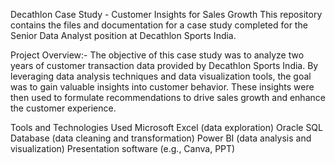 Decathlon Case Study - Customer Insights for Sales Growth
This repository contains the files and documentation for a case study completed for the Senior Data Analyst position at Decathlon Sports India.

Project Overview:-
The objective of this case study was to analyze two years of customer transaction data provided by Decathlon Sports India.  By leveraging data analysis techniques and data visualization tools, the goal was to gain valuable insights into customer behavior.  These insights were then used to formulate recommendations to drive sales growth and enhance the customer experience.

Tools and Technologies Used
Microsoft Excel (data exploration)
Oracle SQL Database (data cleaning and transformation)
Power BI (data analysis and visualization)
Presentation software (e.g., Canva, PPT)
